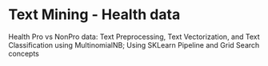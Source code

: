 # Text Mining - Health data
 Health Pro vs NonPro data: Text Preprocessing, Text Vectorization, and Text Classification using MultinomialNB; Using SKLearn Pipeline and Grid Search concepts

